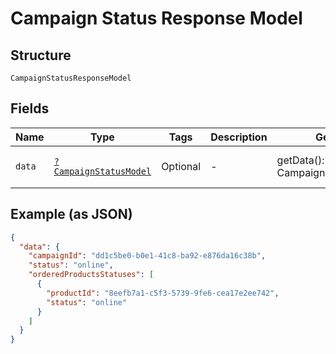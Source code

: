 
# Campaign Status Response Model

## Structure

`CampaignStatusResponseModel`

## Fields

| Name | Type | Tags | Description | Getter | Setter |
|  --- | --- | --- | --- | --- | --- |
| `data` | [`?CampaignStatusModel`](../../doc/models/campaign-status-model.md) | Optional | - | getData(): ?CampaignStatusModel | setData(?CampaignStatusModel data): void |

## Example (as JSON)

```json
{
  "data": {
    "campaignId": "dd1c5be0-b0e1-41c8-ba92-e876da16c38b",
    "status": "online",
    "orderedProductsStatuses": [
      {
        "productId": "8eefb7a1-c5f3-5739-9fe6-cea17e2ee742",
        "status": "online"
      }
    ]
  }
}
```

